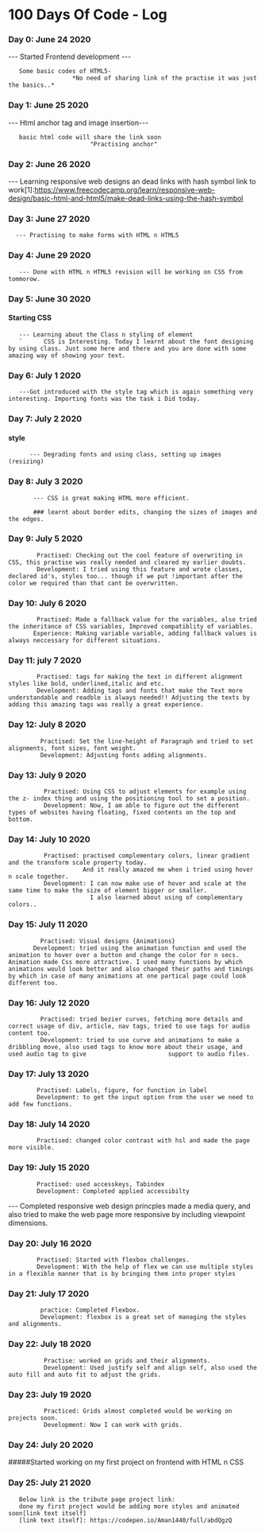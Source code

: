 # 100 Days Of Code - Log

### Day 0: June 24 2020
--- Started Frontend development ---

       Some basic codes of HTML5-
                      *No need of sharing link of the practise it was just the basics..*
### Day 1: June 25 2020
--- Html anchor tag and image insertion---

       basic html code will share the link soon
                           "Practising anchor"
### Day 2: June 26 2020
--- Learning responsive web designs an dead links with hash symbol
              link to work[1]:https://www.freecodecamp.org/learn/responsive-web-design/basic-html-and-html5/make-dead-links-using-the-hash-symbol

### Day 3: June 27 2020
       
       
      --- Practising to make forms with HTML n HTML5

### Day 4: June 29 2020
       
       --- Done with HTML n HTML5 revision will be working on CSS from tommorow.

### Day 5: June 30 2020

#### Starting CSS

       --- Learning about the Class n styling of element
       `      CSS is Interesting. Today I learnt about the font designing by using class. Just some here and there and you are done with some amazing way of showing your text.

### Day 6: July 1 2020
       
       ---Got introduced with the style tag which is again something very interesting. Importing fonts was the task i Did today.
             
### Day 7: July 2 2020

#### style
          --- Degrading fonts and using class, setting up images (resizing) 
          
### Day 8: July 3 2020

           --- CSS is great making HTML more efficient.
           
           ### learnt about border edits, changing the sizes of images and the edges.
           
### Day 9: July 5 2020

            Practised: Checking out the cool feature of overwriting in CSS, this practise was really needed and cleared my earlier doubts.
            Development: I tried using this feature and wrote classes, declared id's, styles too... though if we put !important after the color we required than that cant be overwritten.
            
### Day 10: July 6 2020

            Practised: Made a fallback value for the variables, also tried the inheritance of CSS variables, Improved compatiblity of variables.
           Experience: Making variable variable, adding fallback values is always neccessary for different situations.
           
### Day 11: july 7 2020
 
            Practised: tags for making the text in different alignment styles like bold, underlined,italic and etc.
            Development: Adding tags and fonts that make the Text more understandable and readble is always needed!! Adjusting the texts by adding this amazing tags was really a great experience.
            
### Day 12: July 8 2020
             Practised: Set the line-height of Paragraph and tried to set alignments, font sizes, font weight.
             Development: Adjusting fonts adding alignments.
             
### Day 13: July 9 2020
              Practised: Using CSS to adjust elements for example using the z- index thing and using the positioning tool to set a position.
              Development: Now, I am able to figure out the different types of websites having floating, fixed contents on the top and bottom.

### Day 14: July 10 2020
              Practised: practised complementary colors, linear gradient and the transform scale property today.
                         And it really amazed me when i tried using hover n scale together. 
              Development: I can now make use of hover and scale at the same time to make the size of element bigger or smaller.
                           I also learned about using of complementary colors..
### Day 15: July 11 2020
             Practised: Visual designs {Animations}
           Development: tried using the animation function and used the animation to hover over a button and change the color for n secs. Animation made Css more attractive. I used many functions by which animations would look better and also changed their paths and timings by which in case of many animations at one partical page could look different too.

### Day 16: July 12 2020
             Practised: tried bezier curves, fetching more details and correct usage of div, article, nav tags, tried to use tags for audio content too.
             Development: tried to use curve and animations to make a dribbling move, also used tags to know more about their usage, and used audio tag to give                       support to audio files.
          
### Day 17: July 13 2020
            Practised: Labels, figure, for function in label
            Development: to get the input option from the user we need to add few functions.
            
### Day 18: July 14 2020
            Practised: changed color contrast with hsl and made the page more visible.
          
### Day 19: July 15 2020
            Practised: used accesskeys, Tabindex
            Development: Completed applied accessibilty
--- Completed responsive web design princples
            made a media query, and also tried to make the web page more responsive by including viewpoint dimensions.
   
### Day 20: July 16 2020
            Practised: Started with flexbox challenges.
            Development: With the help of flex we can use multiple styles in a flexible manner that is by bringing them into proper styles
            
### Day 21: July 17 2020
             practice: Completed Flexbox.
             Development: flexbox is a great set of managing the styles and alignments.
             
### Day 22: July 18 2020
              Practise: worked on grids and their alignments.
              Development: Used justify self and align self, also used the auto fill and auto fit to adjust the grids.
              
### Day 23: July 19 2020
              Practiced: Grids almost completed would be working on projects soon.
              Development: Now I can work with grids.
              
### Day 24: July 20 2020


#####Started working on my first project on frontend with HTML n CSS

### Day 25: July 21 2020
       Below link is the tribute page project link:
       done my first project would be adding more styles and animated soon[link text itself]
       [link text itself]: https://codepen.io/Aman1440/full/abdQgzQ
       
       
       
       
